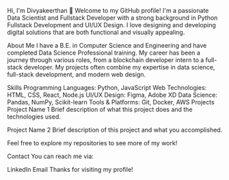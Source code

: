 Hi, I'm Divyakeerthan 👋
Welcome to my GitHub profile! I'm a passionate Data Scientist and Fullstack Developer with a strong background in Python Fullstack Development and UI/UX Design. I love designing and developing digital solutions that are both functional and visually appealing.

About Me
I have a B.E. in Computer Science and Engineering and have completed Data Science Professional training. My career has been a journey through various roles, from a blockchain developer intern to a full-stack developer. My projects often combine my expertise in data science, full-stack development, and modern web design.

Skills
Programming Languages: Python, JavaScript
Web Technologies: HTML, CSS, React, Node.js
UI/UX Design: Figma, Adobe XD
Data Science: Pandas, NumPy, Scikit-learn
Tools & Platforms: Git, Docker, AWS
Projects
Project Name 1
Brief description of what this project does and the technologies used.

Project Name 2
Brief description of this project and what you accomplished.

Feel free to explore my repositories to see more of my work!

Contact
You can reach me via:

LinkedIn
Email
Thanks for visiting my profile!
